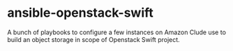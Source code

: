 # ansible-openstack-swift
A bunch of playbooks to configure a few instances on Amazon Clude use to build an object storage in scope of Openstack Swift project.
